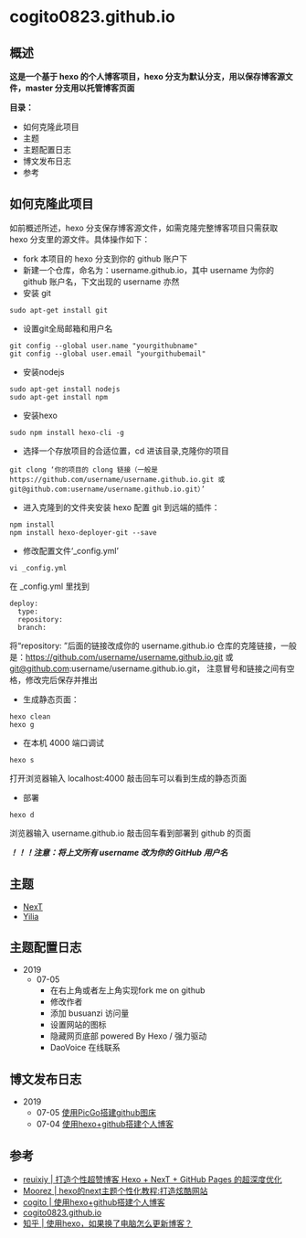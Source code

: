# cogito0823.github.io
## 概述
**这是一个基于 hexo 的个人博客项目，hexo 分支为默认分支，用以保存博客源文件，master 分支用以托管博客页面**

**目录：**
- 如何克隆此项目
- 主题
- 主题配置日志
- 博文发布日志
- 参考
## 如何克隆此项目
如前概述所述，hexo 分支保存博客源文件，如需克隆完整博客项目只需获取 hexo 分支里的源文件。具体操作如下：
- fork 本项目的 hexo 分支到你的 github 账户下
- 新建一个仓库，命名为：username.github.io，其中 username 为你的 github 账户名，下文出现的 username 亦然
- 安装 git
```
sudo apt-get install git
```
- 设置git全局邮箱和用户名
```
git config --global user.name "yourgithubname"
git config --global user.email "yourgithubemail"
```
- 安装nodejs
```
sudo apt-get install nodejs
sudo apt-get install npm
```
- 安装hexo
```
sudo npm install hexo-cli -g
```
- 选择一个存放项目的合适位置，cd 进该目录,克隆你的项目
```
git clong ‘你的项目的 clong 链接（一般是 https://github.com/username/username.github.io.git 或 git@github.com:username/username.github.io.git）’
```
- 进入克隆到的文件夹安装 hexo 配置 git 到远端的插件：
```
npm install
npm install hexo-deployer-git --save
```
- 修改配置文件‘_config.yml’
```
vi _config.yml
```
在 _config.yml 里找到 
```
deploy:
  type: 
  repository:
  branch:
```
将“repository: ”后面的链接改成你的 username.github.io 仓库的克隆链接，一般是：https://github.com/username/username.github.io.git 或 git@github.com:username/username.github.io.git，
注意冒号和链接之间有空格，修改完后保存并推出
- 生成静态页面：
```
hexo clean
hexo g
```
- 在本机 4000 端口调试
```
hexo s
```
打开浏览器输入 localhost:4000 敲击回车可以看到生成的静态页面
- 部署
```
hexo d
```
浏览器输入 username.github.io 敲击回车看到部署到 github 的页面

***！！！注意：将上文所有 username 改为你的 GitHub 用户名***
## 主题
- [NexT](https://github.com/theme-next/hexo-theme-next)
- [Yilia](https://github.com/litten/hexo-theme-yilia)
## 主题配置日志
- 2019
  - 07-05 
    - 在右上角或者左上角实现fork me on github
    - 修改作者
    - 添加 busuanzi 访问量
    - 设置网站的图标
    - 隐藏网页底部 powered By Hexo / 强力驱动
    - DaoVoice 在线联系
## 博文发布日志
- 2019
  - 07-05 [使用PicGo搭建github图床](https://cogito0823.github.io/2019/07/05/%E4%BD%BF%E7%94%A8PicGo%E6%90%AD%E5%BB%BAgithub%E5%9B%BE%E5%BA%8A/)
  - 07-04 [使用hexo+github搭建个人博客](https://cogito0823.github.io/2019/07/05/%E4%BD%BF%E7%94%A8hexo-github%E6%90%AD%E5%BB%BA%E4%B8%AA%E4%BA%BA%E5%8D%9A%E5%AE%A2/)
## 参考
- [reuixiy | 打造个性超赞博客 Hexo + NexT + GitHub Pages 的超深度优化](https://io-oi.me/tech/hexo-next-optimization.html)
- [Moorez | hexo的next主题个性化教程:打造炫酷网站](http://shenzekun.cn/hexo%E7%9A%84next%E4%B8%BB%E9%A2%98%E4%B8%AA%E6%80%A7%E5%8C%96%E9%85%8D%E7%BD%AE%E6%95%99%E7%A8%8B.html)
- [cogito | 使用hexo+github搭建个人博客](https://ccogito.xyz/2019/07/04/%e4%bd%bf%e7%94%a8hexogithub%e6%90%ad%e5%bb%ba%e4%b8%aa%e4%ba%ba%e5%8d%9a%e5%ae%a2/)
- [cogito0823.github.io](https://cogito0823.github.io)
- [知乎 | 使用hexo，如果换了电脑怎么更新博客？](https://www.zhihu.com/question/21193762/answer/489124966)
